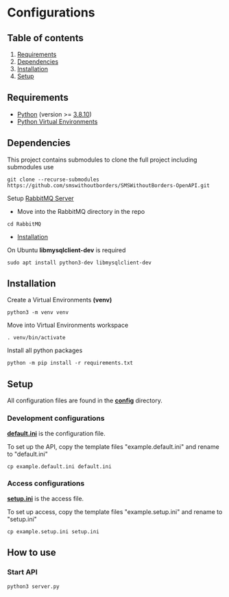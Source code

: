 # Configurations

## Table of contents

1. [Requirements](#requirements)
2. [Dependencies](#dependencies)
3. [Installation](#installation)
4. [Setup](#setup)

## Requirements

- [Python](https://www.python.org/) (version >= [3.8.10](https://www.python.org/downloads/release/python-3810/))
- [Python Virtual Environments](https://docs.python.org/3/tutorial/venv.html)

## Dependencies

This project contains submodules to clone the full project including submodules use

```
git clone --recurse-submodules https://github.com/smswithoutborders/SMSWithoutBorders-OpenAPI.git
```

Setup [RabbitMQ Server](https://github.com/smswithoutborders/SMSWithoutBorders-Product-deps-RabbitMQ)

- Move into the RabbitMQ directory in the repo

```
cd RabbitMQ
```

- [Installation](https://github.com/smswithoutborders/SMSWithoutBorders-Product-deps-RabbitMQ#rabbitmq-for-openapi)

On Ubuntu **libmysqlclient-dev** is required

```
sudo apt install python3-dev libmysqlclient-dev
```

## Installation

Create a Virtual Environments **(venv)**

```
python3 -m venv venv
```

Move into Virtual Environments workspace

```
. venv/bin/activate
```

Install all python packages

```
python -m pip install -r requirements.txt
```

## Setup

All configuration files are found in the **[config](../config)** directory.

### Development configurations

**[default.ini](../config/example.default.ini)** is the configuration file.

To set up the API, copy the template files "example.default.ini" and rename to "default.ini"

```
cp example.default.ini default.ini
```

### Access configurations

**[setup.ini](../example.setup.ini)** is the access file.

To set up access, copy the template files "example.setup.ini" and rename to "setup.ini"

```
cp example.setup.ini setup.ini
```

## How to use

### Start API

```bash
python3 server.py
```
